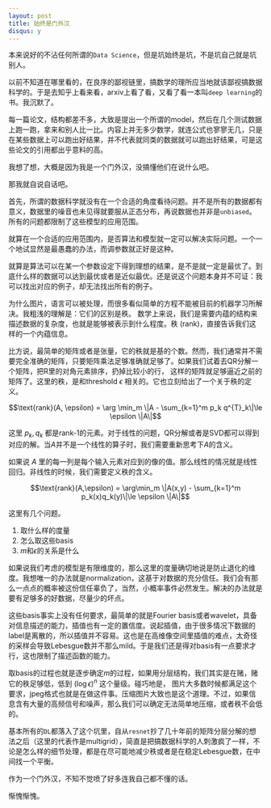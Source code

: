```yaml
---
layout: post
title: 始终是门外汉
disqus: y
---
```


本来说好的不沾任何所谓的``Data Science``，但是坑始终是坑，不是坑自己就是坑别人。

以前不知道在哪里看的，在良序的鄙视链里，搞数学的理所应当地就该鄙视搞数据科学的。于是去知乎上看来看，arxiv上看了看，又看了看一本叫``deep learning``的书。我沉默了。

每一篇论文，结构都差不多，大致是提出一个所谓的model，然后在几个测试数据上跑一跑，拿来和别人比一比。内容上并无多少数学，就连公式也寥寥无几，只是在某些数据上可以跑出好结果，并不代表就同类的数据就可以跑出好结果，可是这些论文的引用都出乎意料的高。

我想了想，大概是因为我是一个门外汉，没搞懂他们在说什么吧。

那我就自说自话吧。

首先，所谓的数据科学就没有在一个合适的角度看待问题。并不是所有的数据都有意义，数据里的噪音也未见得就要服从正态分布，再说数据也并非是``unbiased``。所有的问题都限制了这些模型的应用范围。

就算在一个合适的应用范围内，是否算法和模型就一定可以解决实际问题。一个一个地试显然是最愚蠢的办法，而调参数就正好是这种。

就算是算法可以在某一个参数设定下得到理想的结果，是不是就一定是最优了。到底什么样的数据可以达到最优或者是近似最优。还是说这个问题本身并不可证：我可以找出对应的例子，却无法找出所有的例子。

为什么图片，语言可以被处理，而很多看似简单的方程不能被目前的机器学习所解决。我粗浅的理解是：它们的区别是秩。 数学上来说，我们是需要内蕴的结构来描述数据的复杂度，也就是能够被表示到什么程度。秩 (rank)，直接告诉我们这样的一个内蕴信息。

比方说，最简单的矩阵或者是张量，它的秩就是基的个数。然而，我们通常并不需要完全准确的矩阵，只要矩阵乘法足够准确就足够了。如果我们试着去QR分解一个矩阵，把R里的对角元素排序，扔掉比较小的行， 这样的矩阵就足够逼近之前的矩阵了。这里的秩，是和threshold $\epsilon$ 相关的。它也立刻给出了一个关于秩的定义。

$$\text{rank}(A, \epsilon) = \arg \min_m \|A - \sum_{k=1}^m p_k q^{T}_k\|\le \epsilon \|A\|$$

这里 $p_k,q_k$ 都是rank-1的元素。对于线性的问题，QR分解或者是SVD都可以得到对应的解。当$A$并不是一个线性的算子时，我们需要重新思考下$A$的含义。

如果说 $A$ 里的每一列是每个输入元素对应到的像的值。那么线性的情况就是线性回归。非线性的时候，我们需要定义秩的含义。

$$\text{rank}(A,\epsilon) = \arg\min_m \|A(x,y) - \sum_{k=1}^m p_k(x)q_k(y)\|\le \epsilon \|A\|$$

这里有几个问题。

1. 取什么样的度量
2. 怎么取这些basis
3. $m$和$\epsilon$的关系是什么

如果说我们考虑的模型是有限维度的，那么这里的度量确切地说是防止退化的维度。我想唯一的办法就是normalization，这基于对数据的充分信任。我们会有那么一点点的概率被这份信任辜负了，当然，小概率事件必然发生。解决的办法就是要有足够多的好数据，尽量少的坏点。

这些basis事实上没有任何要求，最简单的就是Fourier basis或者wavelet，具备对信息描述的能力，插值也有一定的置信度。说起插值，由于很多情况下数据的label是离散的，所以插值并不容易。这也是在高维像空间里插值的难点，太奇怪的采样会导致Lebesgue数并不那么mild。于是我们还是得对basis有一点要求才行，这也限制了描述函数的能力。

取basis的过程也就是逐步确定$m$的过程，如果用分层结构，我们其实是在赌，赌它的秩足够低，低到 $(\log\epsilon)^n$ 这个量级。碰巧地是， 图片大多数时候都满足这个要求，jpeg格式也就是在做这件事。压缩图片大致也是这个道理。不过，如果信息含有大量的高频信号和噪声，那么我们可以确定无法简单地压缩，或者秩不会低的。

基本所有的``DL``都落入了这个坑里，自从``resnet``抄了几十年前的矩阵分层分解的想法之后（这里的代表作是multigrid），简直是把搞数据科学的人刺激疯了一样，不论是怎么样的细节处理，都是在尽可能地减少秩或者是在稳定Lebesgue数，在中间找一个平衡。

作为一个门外汉，不知不觉喷了好多连我自己都不懂的话。

惭愧惭愧。